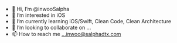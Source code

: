 - 👋 Hi, I’m @inwooSalpha
- 👀 I’m interested in iOS
- 🌱 I’m currently learning iOS/Swift, Clean Code, Clean Architecture
- 💞️ I’m looking to collaborate on ...
- 📫 How to reach me ...inwoo@salphadtx.com

<!---
inwooSalpha/inwooSalpha is a ✨ special ✨ repository because its `README.md` (this file) appears on your GitHub profile.
You can click the Preview link to take a look at your changes.
--->
